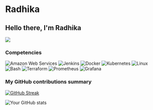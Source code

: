 # Radhika

Hello there, I'm Radhika
-------

![](https://komarev.com/ghpvc/?username=radhikajessy&color=blue)


<h3>Competencies</h3>
<p>

  <img alt="Amazon Web Services" src="https://img.shields.io/badge/-Amazon Web Services-E34F26?style=flat-square&logo=Amazon Web Services&logoColor=white" />
  <img alt="Jenkins" src="https://img.shields.io/badge/-Jenkins-f7df1c?style=flat-square&logo=Jenkins&logoColor=black" />
   <img alt="Docker" src="https://img.shields.io/badge/-Docker-46a2f1?style=flat-square&logo=docker&logoColor=white" />
  <img alt="Kubernetes" src="https://img.shields.io/badge/-Kubernetes-007ACC?style=flat-square&logo=Kubernetes&logoColor=white" />
  <img alt="Linux" src="https://img.shields.io/badge/-Linux-45b8d8?style=flat-square&logo=Linux&logoColor=white" />
  <img alt="Bash " src="https://img.shields.io/badge/-Bash-DD0031?style=flat-square&logo=Bash&logoColor=white" />
  <img alt="Terraform" src="https://img.shields.io/badge/-Terraform-be3d19?style=flat-square&logo=Terraform&logoColor=white" />
  <img alt="Prometheus" src="https://img.shields.io/badge/-Prometheus-30a8ff?style=flat-square&logo=Prometheus&logoColor=white" />
  <img alt="Grafana" src="https://img.shields.io/badge/-Grafana-ff62f6?style=flat-square&logo=Grafana&logoColor=white" />

</p>


<h3>My GitHub contributions summary</h3>

[![GitHub Streak](https://github-readme-streak-stats.herokuapp.com?user=radhikajessy&theme=prussian&date_format=j%20M%5B%20Y%5D)](https://git.io/streak-stats)

![Your GitHub stats](https://github-readme-stats.vercel.app/api?username=radhikajessy&hide_border=true&show_icons=true&bg_color=151515&title_color=fb4362&icon_color=fb4362&text_bold=false&text_color=9e9e9e)
